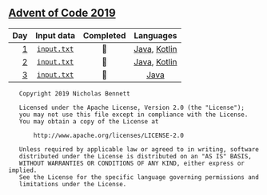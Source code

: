 ## [Advent of Code 2019](https://adventofcode.com/2019/)

| Day | Input data | Completed | Languages |
|----:|:----------:|:---------:|:---------:|
| [1](https://adventofcode.com/2019/day/1) | [`input.txt`](data/day1/input.txt) | :star2: | [Java](src/day1/JavaMain.java), [Kotlin](src/day1/KotlinMain.kt) |
| [2](https://adventofcode.com/2019/day/2) | [`input.txt`](data/day2/input.txt) | :star2: | [Java](src/day2/JavaMain.java), [Kotlin](src/day2/KotlinMain.kt) |
| [3](https://adventofcode.com/2019/day/3) | [`input.txt`](data/day3/input.txt) | :star2: | [Java](src/day3/JavaMain.java) <!-- , [Kotlin](src/day3/KotlinMain.kt) --> |

<!--
| [_4_](https://adventofcode.com/2019/day/4) | [`input.txt`](data/day4/input.txt) | :star2: | [Java](src/day4/JavaMain.java), [Kotlin](src/day4/KotlinMain.kt) |
| [_5_](https://adventofcode.com/2019/day/5) | [`input.txt`](data/day5/input.txt) | :star2: | [Java](src/day5/JavaMain.java), [Kotlin](src/day5/KotlinMain.kt) |
| [_6_](https://adventofcode.com/2019/day/6) | [`input.txt`](data/day6/input.txt) | :star2: | [Java](src/day6/JavaMain.java), [Kotlin](src/day6/KotlinMain.kt) |
| [_7_](https://adventofcode.com/2019/day/7) | [`input.txt`](data/day7/input.txt) | :star2: | [Java](src/day7/JavaMain.java), [Kotlin](src/day7/KotlinMain.kt) |
| [_8_](https://adventofcode.com/2019/day/8) | [`input.txt`](data/day8/input.txt) | :star2: | [Java](src/day8/JavaMain.java), [Kotlin](src/day8/KotlinMain.kt) |
| [_9_](https://adventofcode.com/2019/day/9) | [`input.txt`](data/day9/input.txt) | :star2: | [Java](src/day9/JavaMain.java), [Kotlin](src/day9/KotlinMain.kt) |
| [_10_](https://adventofcode.com/2019/day/10) | [`input.txt`](data/day10/input.txt) | :star2: | [Java](src/day10/JavaMain.java), [Kotlin](src/day10/KotlinMain.kt) |
| [_11_](https://adventofcode.com/2019/day/11) | [`input.txt`](data/day11/input.txt) | :star2: | [Java](src/day11/JavaMain.java), [Kotlin](src/day11/KotlinMain.kt) |
| [_12_](https://adventofcode.com/2019/day/12) | [`input.txt`](data/day12/input.txt) | :star2: | [Java](src/day12/JavaMain.java), [Kotlin](src/day12/KotlinMain.kt) |
| [_13_](https://adventofcode.com/2019/day/13) | [`input.txt`](data/day13/input.txt) | :star2: | [Java](src/day13/JavaMain.java), [Kotlin](src/day13/KotlinMain.kt) |
| [_14_](https://adventofcode.com/2019/day/14) | [`input.txt`](data/day14/input.txt) | :star2: | [Java](src/day14/JavaMain.java), [Kotlin](src/day14/KotlinMain.kt) |
| [_15_](https://adventofcode.com/2019/day/15) | [`input.txt`](data/day15/input.txt) | :star2: | [Java](src/day15/JavaMain.java), [Kotlin](src/day15/KotlinMain.kt) |
| [_16_](https://adventofcode.com/2019/day/16) | [`input.txt`](data/day16/input.txt) | :star2: | [Java](src/day16/JavaMain.java), [Kotlin](src/day16/KotlinMain.kt) |
| [_17_](https://adventofcode.com/2019/day/17) | [`input.txt`](data/day17/input.txt) | :star2: | [Java](src/day17/JavaMain.java), [Kotlin](src/day17/KotlinMain.kt) |
| [_18_](https://adventofcode.com/2019/day/18) | [`input.txt`](data/day18/input.txt) | :star2: | [Java](src/day18/JavaMain.java), [Kotlin](src/day18/KotlinMain.kt) |
| [_19_](https://adventofcode.com/2019/day/19) | [`input.txt`](data/day19/input.txt) | :star2: | [Java](src/day19/JavaMain.java), [Kotlin](src/day19/KotlinMain.kt) |
| [_20_](https://adventofcode.com/2019/day/20) | [`input.txt`](data/day20/input.txt) | :star2: | [Java](src/day20/JavaMain.java), [Kotlin](src/day20/KotlinMain.kt) |
| [_21_](https://adventofcode.com/2019/day/21) | [`input.txt`](data/day21/input.txt) | :star2: | [Java](src/day21/JavaMain.java), [Kotlin](src/day21/KotlinMain.kt) |
| [_22_](https://adventofcode.com/2019/day/22) | [`input.txt`](data/day22/input.txt) | :star2: | [Java](src/day22/JavaMain.java), [Kotlin](src/day22/KotlinMain.kt) |
| [_23_](https://adventofcode.com/2019/day/23) | [`input.txt`](data/day23/input.txt) | :star2: | [Java](src/day23/JavaMain.java), [Kotlin](src/day23/KotlinMain.kt) |
| [_24_](https://adventofcode.com/2019/day/24) | [`input.txt`](data/day24/input.txt) | :star2: | [Java](src/day24/JavaMain.java), [Kotlin](src/day24/KotlinMain.kt) |
| [_25_](https://adventofcode.com/2019/day/25) | [`input.txt`](data/day25/input.txt) | :star2: | [Java](src/day25/JavaMain.java), [Kotlin](src/day25/KotlinMain.kt) |
-->

```text
   Copyright 2019 Nicholas Bennett

   Licensed under the Apache License, Version 2.0 (the "License");
   you may not use this file except in compliance with the License.
   You may obtain a copy of the License at

       http://www.apache.org/licenses/LICENSE-2.0

   Unless required by applicable law or agreed to in writing, software
   distributed under the License is distributed on an "AS IS" BASIS,
   WITHOUT WARRANTIES OR CONDITIONS OF ANY KIND, either express or implied.
   See the License for the specific language governing permissions and
   limitations under the License.
```
